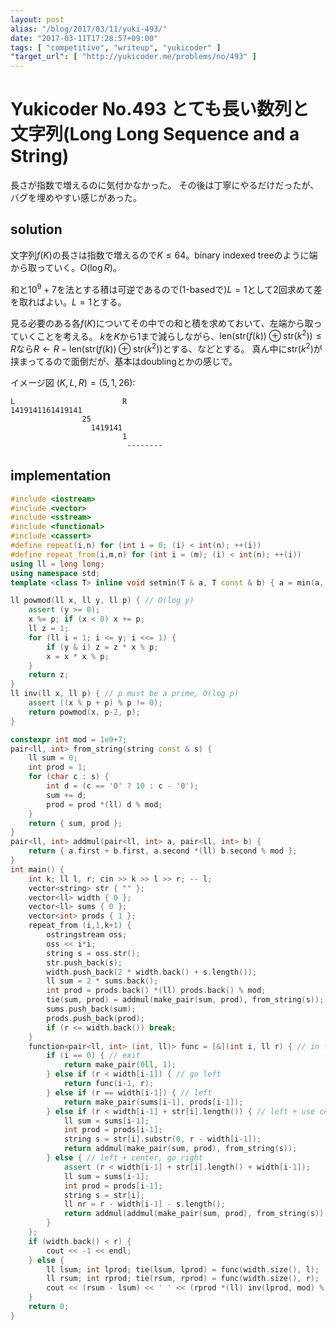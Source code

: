 ```yaml
---
layout: post
alias: "/blog/2017/03/11/yuki-493/"
date: "2017-03-11T17:28:57+09:00"
tags: [ "competitive", "writeup", "yukicoder" ]
"target_url": [ "http://yukicoder.me/problems/no/493" ]
---
```


# Yukicoder No.493 とても長い数列と文字列(Long Long Sequence and a String)

長さが指数で増えるのに気付かなかった。
その後は丁寧にやるだけだったが、バグを埋めやすい感じがあった。

## solution

文字列$f(K)$の長さは指数で増えるので$K \le 64$。binary indexed treeのように端から取っていく。$O(\log R)$。

和と$10^9+7$を法とする積は可逆であるので($1$-basedで)$L = 1$として$2$回求めて差を取ればよい。$L = 1$とする。

見る必要のある各$f(K)$についてその中での和と積を求めておいて、左端から取っていくことを考える。
$k$を$K$から$1$まで減らしながら、$\mathrm{len}(\mathrm{str}(f(k)) \oplus \mathrm{str}(k^2)) \le R$なら$R \gets R - \mathrm{len}(\mathrm{str}(f(k)) \oplus \mathrm{str}(k^2))$とする、などとする。
真ん中に$\mathrm{str}(k^2)$が挟まってるので面倒だが、基本はdoublingとかの感じで。

イメージ図 $(K, L, R) = (5, 1, 26)$:

```
L                        R
1419141161419141
                25
                  1419141
                         1
                          --------
```

## implementation

``` c++
#include <iostream>
#include <vector>
#include <sstream>
#include <functional>
#include <cassert>
#define repeat(i,n) for (int i = 0; (i) < int(n); ++(i))
#define repeat_from(i,m,n) for (int i = (m); (i) < int(n); ++(i))
using ll = long long;
using namespace std;
template <class T> inline void setmin(T & a, T const & b) { a = min(a, b); }

ll powmod(ll x, ll y, ll p) { // O(log y)
    assert (y >= 0);
    x %= p; if (x < 0) x += p;
    ll z = 1;
    for (ll i = 1; i <= y; i <<= 1) {
        if (y & i) z = z * x % p;
        x = x * x % p;
    }
    return z;
}
ll inv(ll x, ll p) { // p must be a prime, O(log p)
    assert ((x % p + p) % p != 0);
    return powmod(x, p-2, p);
}

constexpr int mod = 1e9+7;
pair<ll, int> from_string(string const & s) {
    ll sum = 0;
    int prod = 1;
    for (char c : s) {
        int d = (c == '0' ? 10 : c - '0');
        sum += d;
        prod = prod *(ll) d % mod;
    }
    return { sum, prod };
}
pair<ll, int> addmul(pair<ll, int> a, pair<ll, int> b) {
    return { a.first + b.first, a.second *(ll) b.second % mod };
}
int main() {
    int k; ll l, r; cin >> k >> l >> r; -- l;
    vector<string> str { "" };
    vector<ll> width { 0 };
    vector<ll> sums { 0 };
    vector<int> prods { 1 };
    repeat_from (i,1,k+1) {
        ostringstream oss;
        oss << i*i;
        string s = oss.str();
        str.push_back(s);
        width.push_back(2 * width.back() + s.length());
        ll sum = 2 * sums.back();
        int prod = prods.back() *(ll) prods.back() % mod;
        tie(sum, prod) = addmul(make_pair(sum, prod), from_string(s));
        sums.push_back(sum);
        prods.push_back(prod);
        if (r <= width.back()) break;
    }
    function<pair<ll, int> (int, ll)> func = [&](int i, ll r) { // in the string f(i), accumulate of [0, r)
        if (i == 0) { // exit
            return make_pair(0ll, 1);
        } else if (r < width[i-1]) { // go left
            return func(i-1, r);
        } else if (r == width[i-1]) { // left
            return make_pair(sums[i-1], prods[i-1]);
        } else if (r < width[i-1] + str[i].length()) { // left + use center
            ll sum = sums[i-1];
            int prod = prods[i-1];
            string s = str[i].substr(0, r - width[i-1]);
            return addmul(make_pair(sum, prod), from_string(s));
        } else { // left + center, go right
            assert (r < width[i-1] + str[i].length() + width[i-1]);
            ll sum = sums[i-1];
            int prod = prods[i-1];
            string s = str[i];
            ll nr = r - width[i-1] - s.length();
            return addmul(addmul(make_pair(sum, prod), from_string(s)), func(i-1, nr));
        }
    };
    if (width.back() < r) {
        cout << -1 << endl;
    } else {
        ll lsum; int lprod; tie(lsum, lprod) = func(width.size(), l);
        ll rsum; int rprod; tie(rsum, rprod) = func(width.size(), r);
        cout << (rsum - lsum) << ' ' << (rprod *(ll) inv(lprod, mod) % mod) << endl;
    }
    return 0;
}
```
